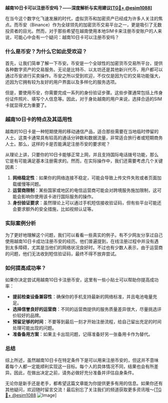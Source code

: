 **越南10日卡可以注册币安吗？——深度解析与实用建议[[TG💪+ @esim1088](https://t.me/s/esim1088)]**

在当今这个数字化飞速发展的时代，虚拟货币和加密资产已经成为许多人关注的焦点。而币安（Binance）作为全球领先的加密货币交易平台之一，更是吸引了无数投资者的目光。然而，对于那些希望在越南使用本地SIM卡来注册币安账户的人来说，可能心中会有一个疑问：越南10日卡可以注册币安吗？

### 什么是币安？为什么它如此受欢迎？

首先，让我们简单了解一下币安。币安是一个全球性的加密货币交易所平台，提供各种数字资产的交易服务。无论是比特币、以太坊还是其他新兴代币，用户都可以通过币安进行买卖操作。币安之所以受到欢迎，不仅仅是因为它的交易功能强大，还因为它拥有较为友好的用户界面以及多样化的服务选项。

但是，要使用币安，你需要完成一系列的身份验证步骤。这些步骤通常包括上传身份证件照片、填写个人信息等。因此，对于身处越南的用户来说，选择合适的SIM卡就显得尤为重要了。

### 越南10日卡的特点及其适用性

越南的10日卡是一种短期使用的移动通信产品，适合那些需要在当地临时停留的人士。这类卡通常具有较高的通话分钟数和数据流量，非常适合旅行者或短期商务人士。那么，这样的卡是否能满足注册币安的要求呢？

从理论上讲，只要你的10日卡能够正常上网，并且支持国际电话拨号功能，那么它是有可能满足基本注册需求的。然而，在实际操作中，我们还需要考虑几个关键因素：

1. **网络稳定性**：如果你的网络连接不稳定，可能会导致上传文件失败或者页面加载缓慢等问题。
2. **运营商限制**：某些国家或地区的电信运营商可能会对跨境服务施加限制，这可能会影响你使用该卡进行国际服务的操作。
3. **身份验证要求**：虽然理论上可以通过手机短信接收验证码，但有些平台可能还会要求额外的安全措施，比如视频认证等。

### 实际案例分析

为了更好地理解这个问题，我们可以看看一些真实的例子。有不少网友分享过自己使用越南10日卡成功注册币安的经历。他们普遍提到，在线注册过程中并没有遇到太多障碍，尤其是当他们的网络状况良好时。不过也有少数人表示，由于运营商的问题，他们无法收到短信验证码，最终不得不放弃尝试。

### 如何提高成功率？

如果你决定尝试用越南10日卡注册币安，这里有一些小贴士可以帮助你提高成功率：

- **提前检查设备兼容性**：确保你的手机支持最新的网络标准，并且电池电量充足。
- **选择信誉良好的运营商**：不同的运营商提供的服务质量差异很大，尽量挑选评价较好的品牌。
- **预留足够的时间**：不要等到最后一刻才开始注册流程，给自己留出充足的时间处理可能出现的问题。
- **准备备用方案**：如果主卡出现问题，记得准备好另一张备用卡作为替代。

### 总结

综上所述，虽然越南10日卡在特定条件下是可以用来注册币安的，但这并不意味着每个人都一定能顺利实现这一目标。每个人的具体情况不同，结果也会有所差异。因此，在做出决定之前，请务必做好充分准备并评估自身条件。

无论你是新手还是老手，都希望这篇文章能为你提供更多有用的信息。如果你还有其他疑问，欢迎随时留言交流！最后别忘了关注我们的频道获取更多资讯哦～[[TG💪+ @esim1088](https://t.me/s/esim1088) ![Image](https://i.postimg.cc/4NQfJmqS/Snipaste-2025-05-13-00-14-12.png)]
